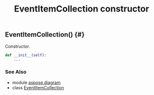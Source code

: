 ﻿---
title: EventItemCollection constructor
second_title: Aspose.Diagram for Python via .NET API References
description: 
type: docs
weight: 10
url: /python-net/aspose.diagram/eventitemcollection/__init__/
is_root: false
---

## EventItemCollection() {#}

Constructor.



```python
def __init__(self):
    ...
```





### See Also
* module [aspose.diagram](../../)
* class [EventItemCollection](/diagram/python-net/aspose.diagram/eventitemcollection)
